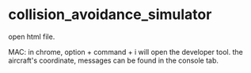 # collision_avoidance_simulator

open html file.

MAC: in chrome, option + command + i will open the developer tool.
      the aircraft's coordinate, messages can be found in the console tab.
